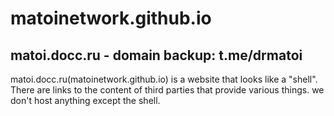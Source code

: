 # matoinetwork.github.io
matoi.docc.ru - domain
backup: t.me/drmatoi
-
matoi.docc.ru(matoinetwork.github.io) is a website that looks like a "shell". There are links to the content of third parties that provide various things. we don't host anything except the shell.
